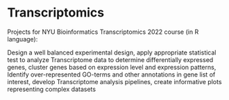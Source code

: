 # Transcriptomics

Projects for NYU Bioinformatics Transcriptomics 2022 course (in R language):

Design a well balanced experimental design, apply appropriate statistical test to analyze Transcriptome data to determine differentially expressed genes, cluster genes based on expression level and expression patterns, Identify over-represented GO-terms and other annotations in gene list of interest, develop Transcriptome analysis pipelines, create informative plots representing complex datasets
